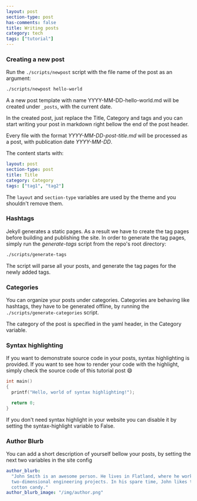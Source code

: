 ```yaml
---
layout: post
section-type: post
has-comments: false
title: Writing posts
category: tech
tags: ["tutorial"]
---
```


### Creating a new post

Run the `./scripts/newpost` script with the file name of the post as an
argument:

```bash
./scripts/newpost hello-world
```

A a new post template with name YYYY-MM-DD-hello-world.md will be created under
`_posts`, with the current date.

In the created post, just replace the Title, Category and tags and you can start
writing your post in markdown right bellow the end of the post header.

Every file with the format _YYYY-MM-DD-post-title.md_ will be processed as a
post, with publication date _YYYY-MM-DD_.

The content starts with:

```yaml
layout: post
section-type: post
title: Title
category: Category
tags: ["tag1", "tag2"]
```

The `layout` and `section-type` variables are used by the theme and you
shouldn't remove them.

### Hashtags

Jekyll generates a static pages. As a result we have to create the tag pages
before building and publishing the site. In order to generate the tag pages,
simply run the _generate-tags_ script from the repo's root directory:

```bash
./scripts/generate-tags
```

The script will parse all your posts, and generate the tag pages for the newly
added tags.

### Categories

You can organize your posts under categories. Categories are behaving like
hashtags, they have to be generated offline, by running the
`./scripts/generate-categories` script.

The category of the post is specified in the yaml header, in the Category
variable.

### Syntax highlighting

If you want to demonstrate source code in your posts, syntax highlighting is
provided. If you want to see how to render your code with the highlight, simply
check the source code of this tutorial post :smile:

```c
int main()
{
  printf("Hello, world of syntax highlighting!");

  return 0;
}
```

If you don't need syntax highlight in your website you can disable it by setting
the syntax-highlight variable to False.

### Author Blurb

You can add a short description of yourself bellow your posts, by setting the
next two variables in the site config

```yaml
author_blurb:
  "John Smith is an awesome person. He lives in Flatland, where he works on
  two-dimensional engineering projects. In his spare time, John likes to eat
  cotton candy."
author_blurb_image: "/img/author.png"
```
